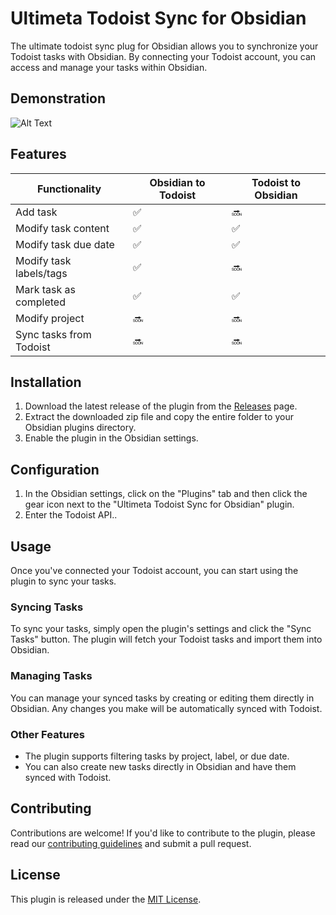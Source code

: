 # Ultimeta Todoist Sync for Obsidian

The ultimate todoist sync plug for Obsidian  allows you to synchronize your Todoist tasks with Obsidian. By connecting your Todoist account, you can access and manage your tasks within Obsidian.

## Demonstration
![Alt Text](demo.gif)
## Features 
| Functionality                | Obsidian to Todoist   | Todoist to Obsidian     |
|------------------------------|-----------------------|-------------------------|
| Add task                     | ✅                     | 🔜                       |
| Modify task content          | ✅                     | ✅                       |
| Modify task due date         | ✅                  | ✅                   |
| Modify task labels/tags      | ✅                   | 🔜                      |
| Mark task as completed       | ✅                     | ✅                       |
| Modify project     |     🔜                 | 🔜                      |
| Sync tasks from Todoist      | 🔜                    | 🔜                        |

## Installation

1. Download the latest release of the plugin from the [Releases](https://github.com/username/repo/releases) page.
2. Extract the downloaded zip file and copy the entire folder to your Obsidian plugins directory.
3. Enable the plugin in the Obsidian settings.

## Configuration

1. In the Obsidian settings, click on the "Plugins" tab and then click the gear icon next to the "Ultimeta Todoist Sync for Obsidian" plugin.
2. Enter the Todoist API..

## Usage

Once you've connected your Todoist account, you can start using the plugin to sync your tasks.

### Syncing Tasks

To sync your tasks, simply open the plugin's settings and click the "Sync Tasks" button. The plugin will fetch your Todoist tasks and import them into Obsidian.

### Managing Tasks

You can manage your synced tasks by creating or editing them directly in Obsidian. Any changes you make will be automatically synced with Todoist.

### Other Features

- The plugin supports filtering tasks by project, label, or due date.
- You can also create new tasks directly in Obsidian and have them synced with Todoist.

## Contributing

Contributions are welcome! If you'd like to contribute to the plugin, please read our [contributing guidelines](CONTRIBUTING.md) and submit a pull request.

## License

This plugin is released under the [MIT License](LICENSE).

